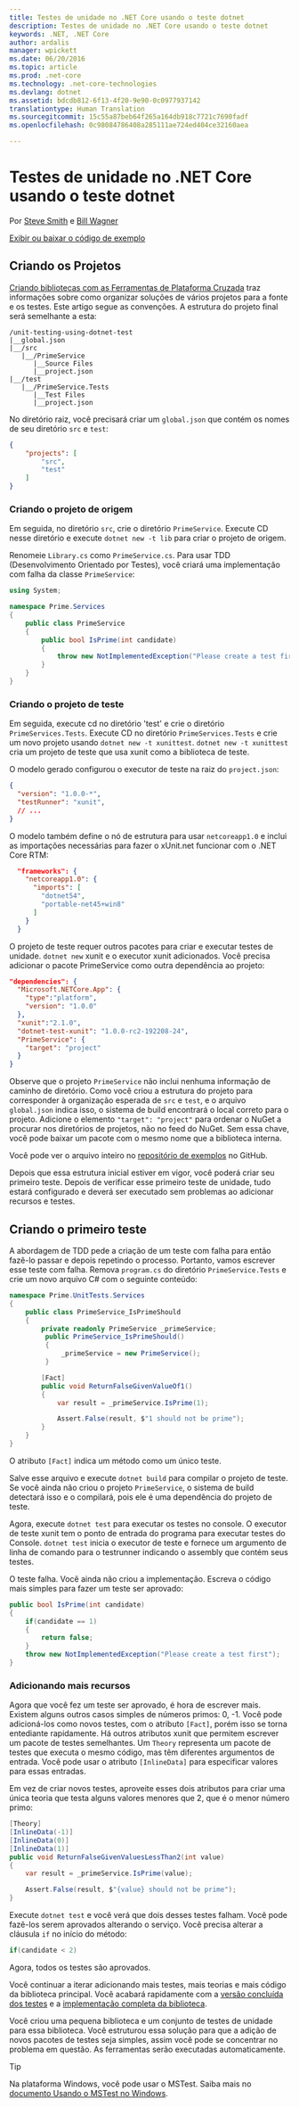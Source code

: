 ```yaml
---
title: Testes de unidade no .NET Core usando o teste dotnet
description: Testes de unidade no .NET Core usando o teste dotnet
keywords: .NET, .NET Core
author: ardalis
manager: wpickett
ms.date: 06/20/2016
ms.topic: article
ms.prod: .net-core
ms.technology: .net-core-technologies
ms.devlang: dotnet
ms.assetid: bdcdb812-6f13-4f20-9e90-0c0977937142
translationtype: Human Translation
ms.sourcegitcommit: 15c55a87beb64f265a164db918c7721c7690fadf
ms.openlocfilehash: 0c98084786408a285111ae724ed404ce32160aea

---
```


# <a name="unit-testing-in-net-core-using-dotnet-test"></a>Testes de unidade no .NET Core usando o teste dotnet

Por [Steve Smith](http://ardalis.com) e [Bill Wagner](https://github.com/BillWagner)

[Exibir ou baixar o código de exemplo](https://github.com/dotnet/docs/tree/master/samples/core/getting-started/unit-testing-using-dotnet-test)

## <a name="creating-the-projects"></a>Criando os Projetos

[Criando bibliotecas com as Ferramentas de Plataforma Cruzada](../tutorials/libraries.md) traz informações sobre como organizar soluções de vários projetos para a fonte e os testes. Este artigo segue as convenções. A estrutura do projeto final será semelhante a esta:

```
/unit-testing-using-dotnet-test
|__global.json
|__/src
   |__/PrimeService
      |__Source Files
      |__project.json
|__/test
   |__/PrimeService.Tests
      |__Test Files
      |__project.json
```

No diretório raiz, você precisará criar um `global.json` que contém os nomes de seu diretório `src` e `test`:

```json
{
    "projects": [
        "src",
        "test"
    ]
}
```

### <a name="creating-the-source-project"></a>Criando o projeto de origem

Em seguida, no diretório `src`, crie o diretório `PrimeService`.
Execute CD nesse diretório e execute `dotnet new -t lib` para criar o projeto de origem.


Renomeie `Library.cs` como `PrimeService.cs`. Para usar TDD (Desenvolvimento Orientado por Testes), você criará uma implementação com falha da classe `PrimeService`:

```cs
using System;

namespace Prime.Services
{
    public class PrimeService
    {
        public bool IsPrime(int candidate) 
        {
            throw new NotImplementedException("Please create a test first");
        } 
    }
}

```

### <a name="creating-the-test-project"></a>Criando o projeto de teste

Em seguida, execute cd no diretório 'test' e crie o diretório `PrimeServices.Tests`.
Execute CD no diretório `PrimeServices.Tests` e crie um novo projeto usando `dotnet new -t xunittest`. `dotnet new -t xunittest` cria um projeto de teste que usa xunit como a biblioteca de teste. 

O modelo gerado configurou o executor de teste na raiz do `project.json`:

```json
{
  "version": "1.0.0-*",
  "testRunner": "xunit",
  // ...
}
```

O modelo também define o nó de estrutura para usar `netcoreapp1.0` e inclui as importações necessárias para fazer o xUnit.net funcionar com o .NET Core RTM:

```json
  "frameworks": {
    "netcoreapp1.0": {
      "imports": [
        "dotnet54",
        "portable-net45+win8" 
      ]
    }
  }
```

O projeto de teste requer outros pacotes para criar e executar testes de unidade.
`dotnet new` xunit e o executor xunit adicionados. Você precisa adicionar o pacote PrimeService como outra dependência ao projeto:

```json
"dependencies": {
  "Microsoft.NETCore.App": {
    "type":"platform",
    "version": "1.0.0"
  },
  "xunit":"2.1.0",
  "dotnet-test-xunit": "1.0.0-rc2-192208-24",
  "PrimeService": {
    "target": "project"
  }
}
```

Observe que o projeto `PrimeService` não inclui nenhuma informação de caminho de diretório. Como você criou a estrutura do projeto para corresponder à organização esperada de `src` e `test`, e o arquivo `global.json` indica isso, o sistema de build encontrará o local correto para o projeto. Adicione o elemento `"target": "project"` para ordenar o NuGet a procurar nos diretórios de projetos, não no feed do NuGet. Sem essa chave, você pode baixar um pacote com o mesmo nome que a biblioteca interna.

Você pode ver o arquivo inteiro no [repositório de exemplos](https://github.com/dotnet/docs/blob/master/samples/core/getting-started/unit-testing-using-dotnet-test/test/PrimeService.Tests/project.json) no GitHub.

Depois que essa estrutura inicial estiver em vigor, você poderá criar seu primeiro teste.
Depois de verificar esse primeiro teste de unidade, tudo estará configurado e deverá ser executado sem problemas ao adicionar recursos e testes.

## <a name="creating-the-first-test"></a>Criando o primeiro teste

A abordagem de TDD pede a criação de um teste com falha para então fazê-lo passar e depois repetindo o processo. Portanto, vamos escrever esse teste com falha. Remova `program.cs` do diretório `PrimeService.Tests` e crie um novo arquivo C# com o seguinte conteúdo:

```cs
namespace Prime.UnitTests.Services
{
    public class PrimeService_IsPrimeShould
    {
        private readonly PrimeService _primeService;
         public PrimeService_IsPrimeShould()
         {
             _primeService = new PrimeService();
         }

        [Fact]
        public void ReturnFalseGivenValueOf1()
        {
            var result = _primeService.IsPrime(1);

            Assert.False(result, $"1 should not be prime");
        }
    }
}
```

O atributo `[Fact]` indica um método como um único teste. 

Salve esse arquivo e execute `dotnet build` para compilar o projeto de teste.
Se você ainda não criou o projeto `PrimeService`, o sistema de build detectará isso e o compilará, pois ele é uma dependência do projeto de teste.

Agora, execute `dotnet test` para executar os testes no console.
O executor de teste xunit tem o ponto de entrada do programa para executar testes do Console. `dotnet test` inicia o executor de teste e fornece um argumento de linha de comando para o testrunner indicando o assembly que contém seus testes.

O teste falha. Você ainda não criou a implementação.
Escreva o código mais simples para fazer um teste ser aprovado:

```cs
public bool IsPrime(int candidate) 
{
    if(candidate == 1) 
    { 
        return false;
    } 
    throw new NotImplementedException("Please create a test first");
} 
```

### <a name="adding-more-features"></a>Adicionando mais recursos

Agora que você fez um teste ser aprovado, é hora de escrever mais.
Existem alguns outros casos simples de números primos: 0, -1. Você pode adicioná-los como novos testes, com o atributo `[Fact]`, porém isso se torna entediante rapidamente. Há outros atributos xunit que permitem escrever um pacote de testes semelhantes.  Um `Theory` representa um pacote de testes que executa o mesmo código, mas têm diferentes argumentos de entrada.
Você pode usar o atributo `[InlineData]` para especificar valores para essas entradas. 
 
 Em vez de criar novos testes, aproveite esses dois atributos para criar uma única teoria que testa alguns valores menores que 2, que é o menor número primo:

```cs
[Theory]
[InlineData(-1)]
[InlineData(0)]
[InlineData(1)]
public void ReturnFalseGivenValuesLessThan2(int value)
{
    var result = _primeService.IsPrime(value);

    Assert.False(result, $"{value} should not be prime");
}
```

Execute `dotnet test` e você verá que dois desses testes falham.
Você pode fazê-los serem aprovados alterando o serviço. Você precisa alterar a cláusula `if` no início do método:

```cs
if(candidate < 2)
```

Agora, todos os testes são aprovados.

Você continuar a iterar adicionando mais testes, mais teorias e mais código da biblioteca principal. Você acabará rapidamente com a [versão concluída dos testes](https://github.com/dotnet/docs/blob/master/samples/core/getting-started/unit-testing-using-dotnet-test/test/PrimeService.Tests/PrimeServie_IsPrimeShould.cs) e a [implementação completa da biblioteca](https://github.com/dotnet/docs/blob/master/samples/core/getting-started/unit-testing-using-dotnet-test/src/PrimeService/PrimeService.cs).

Você criou uma pequena biblioteca e um conjunto de testes de unidade para essa biblioteca.
Você estruturou essa solução para que a adição de novos pacotes de testes seja simples, assim você pode se concentrar no problema em questão. As ferramentas serão executadas automaticamente.
   
   > [!TIP]
   > Na plataforma Windows, você pode usar o MSTest. Saiba mais no [documento Usando o MSTest no Windows](./using-mstest-on-windows.md).



<!--HONumber=Nov16_HO4-->


